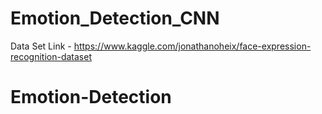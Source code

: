 # Emotion_Detection_CNN

Data Set Link - https://www.kaggle.com/jonathanoheix/face-expression-recognition-dataset
# Emotion-Detection
